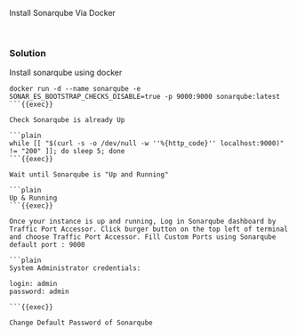 
Install Sonarqube Via Docker

<br>

### Solution
Install sonarqube using docker

```plain
docker run -d --name sonarqube -e SONAR_ES_BOOTSTRAP_CHECKS_DISABLE=true -p 9000:9000 sonarqube:latest
```{{exec}}

Check Sonarqube is already Up 

```plain
while [[ "$(curl -s -o /dev/null -w ''%{http_code}'' localhost:9000)" != "200" ]]; do sleep 5; done
```{{exec}}

Wait until Sonarqube is "Up and Running"

```plain
Up & Running
```{{exec}}

Once your instance is up and running, Log in Sonarqube dashboard by Traffic Port Accessor. Click burger button on the top left of terminal and choose Traffic Port Accessor. Fill Custom Ports using Sonarqube default port : 9000

```plain
System Administrator credentials:

login: admin
password: admin

```{{exec}}

Change Default Password of Sonarqube


